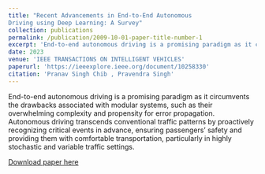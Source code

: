 ```yaml
---
title: "Recent Advancements in End-to-End Autonomous
Driving using Deep Learning: A Survey"
collection: publications
permalink: /publication/2009-10-01-paper-title-number-1
excerpt: 'End-to-end autonomous driving is a promising paradigm as it circumvents the drawbacks associated with modular systems, such as their overwhelming complexity and propensity for error propagation. Autonomous driving transcends conventional traffic patterns by proactively recognizing critical events in advance, ensuring passengers’ safety and providing them with comfortable transportation, particularly in highly stochastic and variable traffic settings.'
date: 2023
venue: 'IEEE TRANSACTIONS ON INTELLIGENT VEHICLES'
paperurl: 'https://ieeexplore.ieee.org/document/10258330'
citation: 'Pranav Singh Chib , Pravendra Singh'
---
```

End-to-end autonomous driving is a promising paradigm as it circumvents the drawbacks associated with modular systems, such as their overwhelming complexity and propensity for error propagation. Autonomous driving transcends conventional traffic patterns by proactively recognizing critical events in advance, ensuring passengers’ safety and providing them with comfortable transportation, particularly in highly stochastic and variable traffic settings.

[Download paper here](https://github.com/Pranav-chib/End-to-End-Autonomous-Driving)


